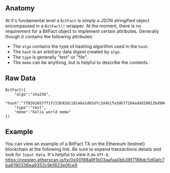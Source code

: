 ## Anatomy
At it's fundamental level a `BitFact` is simply a JSON stringified object encompassed in a `BitFact()` wrapper. At the moment, there is no requirement for a BitFact object to implement certain attributes. Generally though it contains the following attributes:

- The `algo` contains the type of hashing algorithm used in the `hash`.
- The `hash` is an arbitrary data digest created by `algo`.
- The `type` is generally "text" or "file". 
- The `memo` can be anything, but is helpful to describe the contents.

## Raw Data
```
BitFact({
    "algo":"sha256",
    "hash":"7f83b1657ff1fc53b92dc18148a1d65dfc2d4b1fa3d677284addd200126d9069",
    "type":"text",
    "memo":"hello world memo"
})
```

## Example
You can view an example of a BitFact TX on the Ethereum (testnet) blockchain at the following link. Be sure to expend transactions details and look for `Input Data`. It's helpful to view it as `UTF-8`.
https://ropsten.etherscan.io/tx/0x00188a9f1b03aafaa0bb38f7188dc5d0afc7ba8190336ea9352c9b1823e0fce9

